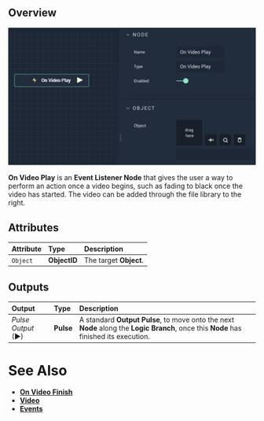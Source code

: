 ## Overview

![The On Video Play Node.](../../../.gitbook/assets/onvideoplay.png)


**On Video Play** is an **Event Listener Node** that gives the user a way to perform an action once a video begins, such as fading to black once the video has started. The video can be added through the file library to the right.

## Attributes

| Attribute | Type | Description |
| :--- | :--- | :--- |
| `Object` | **ObjectID** | The target **Object**. |


## Outputs

| Output | Type | Description |
| :--- | :--- | :--- |
| _Pulse Output_ \(►\) | **Pulse** | A standard **Output Pulse**, to move onto the next **Node** along the **Logic Branch**, once this **Node** has finished its execution. |

# See Also
* [**On Video Finish**](onvideofinish.md)
* [**Video**](README.md)
* [**Events**](../README.md)